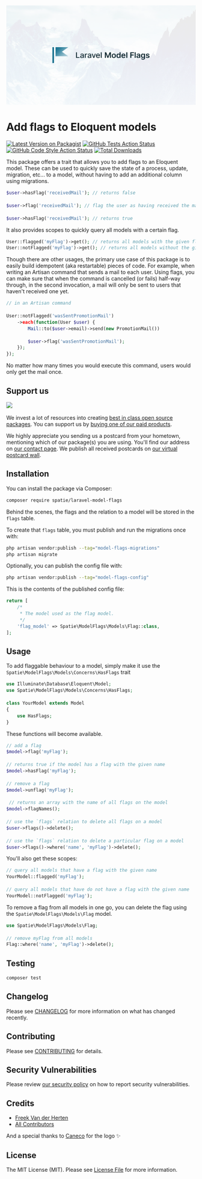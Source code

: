 <p align="center"><img src="/art/socialcard.png" alt="Social Card of Laravel Permission"></p>

# Add flags to Eloquent models

[![Latest Version on Packagist](https://img.shields.io/packagist/v/spatie/laravel-model-flags.svg?style=flat-square)](https://packagist.org/packages/spatie/laravel-model-flags)
[![GitHub Tests Action Status](https://img.shields.io/github/workflow/status/spatie/laravel-model-flags/run-tests?label=tests)](https://github.com/spatie/laravel-model-flags/actions?query=workflow%3Arun-tests+branch%3Amain)
[![GitHub Code Style Action Status](https://img.shields.io/github/workflow/status/spatie/laravel-model-flags/Fix%20PHP%20code%20style%20issues?label=code%20style)](https://github.com/spatie/laravel-model-flags/actions?query=workflow%3A"Fix+PHP+code+style+issues"+branch%3Amain)
[![Total Downloads](https://img.shields.io/packagist/dt/spatie/laravel-model-flags.svg?style=flat-square)](https://packagist.org/packages/spatie/laravel-model-flags)

This package offers a trait that allows you to add flags to an Eloquent model. These can be used to quickly save the state of a process, update, migration, etc... to a model, without having to add an additional column using migrations.

```php
$user->hasFlag('receivedMail'); // returns false

$user->flag('receivedMail'); // flag the user as having received the mail

$user->hasFlag('receivedMail'); // returns true
```

It also provides scopes to quickly query all models with a certain flag.

```php
User::flagged('myFlag')->get(); // returns all models with the given flag
User::notFlagged('myFlag')->get(); // returns all models without the given flag
```

Though there are other usages, the primary use case of this package is to easily build idempotent (aka restartable) pieces of code. For example, when writing an Artisan command that sends a mail to each user. Using flags, you can make sure that when the command is cancelled (or fails) half-way through, in the second invocation, a mail will only be sent to users that haven't received one yet.

```php
// in an Artisan command

User::notFlagged('wasSentPromotionMail')
    ->each(function(User $user) {
        Mail::to($user->email)->send(new PromotionMail())

        $user->flag('wasSentPromotionMail');
    });
});
```

No matter how many times you would execute this command, users would only get the mail once.

## Support us

[<img src="https://github-ads.s3.eu-central-1.amazonaws.com/laravel-model-flags.jpg?t=1" width="419px" />](https://spatie.be/github-ad-click/laravel-model-flags)

We invest a lot of resources into creating [best in class open source packages](https://spatie.be/open-source). You can support us by [buying one of our paid products](https://spatie.be/open-source/support-us).

We highly appreciate you sending us a postcard from your hometown, mentioning which of our package(s) you are using. You'll find our address on [our contact page](https://spatie.be/about-us). We publish all received postcards on [our virtual postcard wall](https://spatie.be/open-source/postcards).

## Installation

You can install the package via Composer:

```bash
composer require spatie/laravel-model-flags
```

Behind the scenes, the flags and the relation to a model will be stored in the `flags` table.

To create that `flags` table, you must publish and run the migrations once with:

```bash
php artisan vendor:publish --tag="model-flags-migrations"
php artisan migrate
```

Optionally, you can publish the config file with:

```bash
php artisan vendor:publish --tag="model-flags-config"
```

This is the contents of the published config file:

```php
return [
    /*
     * The model used as the flag model.
     */
    'flag_model' => Spatie\ModelFlags\Models\Flag::class,
];
```

## Usage

To add flaggable behaviour to a model, simply make it use the `Spatie\ModelFlags\Models\Concerns\HasFlags` trait

```php
use Illuminate\Database\Eloquent\Model;
use Spatie\ModelFlags\Models\Concerns\HasFlags;

class YourModel extends Model
{
    use HasFlags;
}
```

These functions will become available.

```php
// add a flag
$model->flag('myFlag');

// returns true if the model has a flag with the given name
$model->hasFlag('myFlag');

// remove a flag
$model->unflag('myFlag');

 // returns an array with the name of all flags on the model
$model->flagNames();

// use the `flags` relation to delete all flags on a model
$user->flags()->delete();

// use the `flags` relation to delete a particular flag on a model
$user->flags()->where('name', 'myFlag')->delete();
```

You'll also get these scopes:

```php
// query all models that have a flag with the given name
YourModel::flagged('myFlag');

// query all models that have do not have a flag with the given name
YourModel::notFlagged('myFlag');
```

To remove a flag from all models in one go, you can delete the flag using the `Spatie\ModelFlags\Models\Flag` model.

```php
use Spatie\ModelFlags\Models\Flag;

// remove myFlag from all models
Flag::where('name', 'myFlag')->delete();
```

## Testing

```bash
composer test
```

## Changelog

Please see [CHANGELOG](CHANGELOG.md) for more information on what has changed recently.

## Contributing

Please see [CONTRIBUTING](CONTRIBUTING.md) for details.

## Security Vulnerabilities

Please review [our security policy](../../security/policy) on how to report security vulnerabilities.

## Credits

- [Freek Van der Herten](https://github.com/freekmurze)
- [All Contributors](../../contributors)

And a special thanks to [Caneco](https://twitter.com/caneco) for the logo ✨

## License

The MIT License (MIT). Please see [License File](LICENSE.md) for more information.
